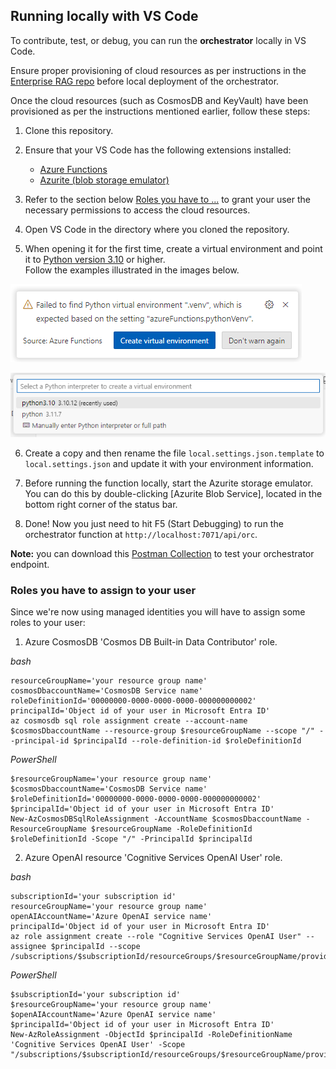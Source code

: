 ## Running locally with VS Code

To contribute, test, or debug, you can run the **orchestrator** locally in VS Code.  
   
Ensure proper provisioning of cloud resources as per instructions in the [Enterprise RAG repo](https://github.com/Azure/GPT-RAG?tab=readme-ov-file#getting-started) before local deployment of the orchestrator.

Once the cloud resources (such as CosmosDB and KeyVault) have been provisioned as per the instructions mentioned earlier, follow these steps:  
   
1. Clone this repository.  
   
2. Ensure that your VS Code has the following extensions installed:  
  
   - [Azure Functions](https://marketplace.visualstudio.com/items?itemName=ms-azuretools.vscode-azurefunctions)  
   - [Azurite (blob storage emulator)](https://marketplace.visualstudio.com/items?itemName=Azurite.azurite)  
   
3. Refer to the section below [Roles you have to ...](#roles-you-have-to-assign-to-your-user) to grant your user the necessary permissions to access the cloud resources.  
   
4. Open VS Code in the directory where you cloned the repository.  
   
5. When opening it for the first time, create a virtual environment and point it to [Python version 3.10](https://www.python.org/downloads/release/python-31011/) or higher. <BR>Follow the examples illustrated in the images below.  

![Creating Python Environment 01](../media/06.03.2024_12.15.23_REC.png)

![Creating Python Environment 02](../media/06.03.2024_12.16.15_REC.png)
   
6. Create a copy and then rename the file `local.settings.json.template` to `local.settings.json` and update it with your environment information.  
   
7. Before running the function locally, start the Azurite storage emulator. You can do this by double-clicking [Azurite Blob Service], located in the bottom right corner of the status bar.

8. Done! Now you just need to hit F5 (Start Debugging) to run the orchestrator function at  `http://localhost:7071/api/orc`.

**Note:** you can download this [Postman Collection](../tests/gpt-rag-orchestration.postman_collection.json) to test your orchestrator endpoint.

### Roles you have to assign to your user

Since we're now using managed identities you will have to assign some roles to your user:

1. Azure CosmosDB 'Cosmos DB Built-in Data Contributor' role.

*bash*
```
resourceGroupName='your resource group name'
cosmosDbaccountName='CosmosDB Service name'
roleDefinitionId='00000000-0000-0000-0000-000000000002'
principalId='Object id of your user in Microsoft Entra ID'
az cosmosdb sql role assignment create --account-name $cosmosDbaccountName --resource-group $resourceGroupName --scope "/" --principal-id $principalId --role-definition-id $roleDefinitionId
```

*PowerShell*
```
$resourceGroupName='your resource group name'
$cosmosDbaccountName='CosmosDB Service name'
$roleDefinitionId='00000000-0000-0000-0000-000000000002'
$principalId='Object id of your user in Microsoft Entra ID'
New-AzCosmosDBSqlRoleAssignment -AccountName $cosmosDbaccountName -ResourceGroupName $resourceGroupName -RoleDefinitionId $roleDefinitionId -Scope "/" -PrincipalId $principalId
```

2. Azure OpenAI resource 'Cognitive Services OpenAI User' role.

*bash*
```
subscriptionId='your subscription id'
resourceGroupName='your resource group name'
openAIAccountName='Azure OpenAI service name'
principalId='Object id of your user in Microsoft Entra ID'
az role assignment create --role "Cognitive Services OpenAI User" --assignee $principalId --scope /subscriptions/$subscriptionId/resourceGroups/$resourceGroupName/providers/Microsoft.CognitiveServices/accounts/$openAIAccountName
```

*PowerShell*
```
$subscriptionId='your subscription id'
$resourceGroupName='your resource group name'
$openAIAccountName='Azure OpenAI service name'
$principalId='Object id of your user in Microsoft Entra ID'
New-AzRoleAssignment -ObjectId $principalId -RoleDefinitionName 'Cognitive Services OpenAI User' -Scope "/subscriptions/$subscriptionId/resourceGroups/$resourceGroupName/providers/Microsoft.CognitiveServices/accounts/$openAIAccountName"
```